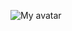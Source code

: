 ![My avatar](https://avatars3.githubusercontent.com/u/6278020?s=460&u=7b12c78a200fd03cb2e252476b64b4e35b3a7eba&v=4)
